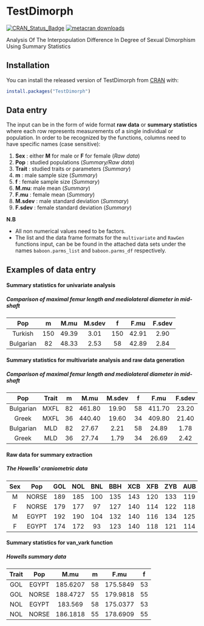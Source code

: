 # TestDimorph

<!-- badges: start -->
[![CRAN_Status_Badge](https://www.r-pkg.org/badges/version/TestDimorph)](https://cran.r-project.org/package=TestDimorph)
[![metacran downloads](https://cranlogs.r-pkg.org/badges/grand-total/TestDimorph)](https://cran.r-project.org/package=TestDimorph)
<!-- badges: end -->

Analysis Of The Interpopulation Difference In Degree of Sexual Dimorphism Using Summary Statistics

## Installation

You can install the released version of TestDimorph from [CRAN](https://CRAN.R-project.org) with:

``` r
install.packages("TestDimorph")
```

## Data entry

The input can be in the form of wide format **raw data** or **summary statistics** where each row represents measurements of a single individual or population. In order to be recognized by the functions, columns need to have specific names (case sensitive):


1. **Sex** : either **M** for male or **F** for female (*Raw data*)
2. **Pop** : studied populations (*Summary/Raw data*)
3. **Trait** : studied traits or parameters (*Summary*)
4. **m** : male sample size (*Summary*)
5. **f** : female sample size (*Summary*)
6. **M.mu**: male mean (*Summary*)
7. **F.mu** : female mean (*Summary*)
8. **M.sdev** : male standard deviation (*Summary*)
9. **F.sdev** : female standard deviation (*Summary*)

**N.B**

* All non numerical values need to be factors.
* The list and the data frame formats for the `multivariate` and `RawGen` functions input, can be be found in the attached data sets under the names `baboon.parms_list` and `baboon.parms_df` respectively.

## Examples of data entry

#### Summary statistics for univariate analysis

##### Comparison of maximal femur length and mediolateral diameter in mid-shaft


|    Pop    |  m  | M.mu  | M.sdev |  f  | F.mu  | F.sdev |
| :-------: | :-: | :---: | :----: | :-: | :---: | :----: |
|  Turkish  | 150 | 49.39 |  3.01  | 150 | 42.91 |  2.90  |
| Bulgarian | 82  | 48.33 |  2.53  | 58  | 42.89 |  2.84  |



#### Summary statistics for multivariate analysis and raw data generation

##### Comparison of maximal femur length and mediolateral diameter in mid-shaft


|    Pop    | Trait |  m  |  M.mu  | M.sdev |  f  |  F.mu  | F.sdev |
| :-------: | :---: | :-: | :----: | :----: | :-: | :----: | :----: |
| Bulgarian | MXFL  | 82  | 461.80 | 19.90  | 58  | 411.70 | 23.20  |
|   Greek   | MXFL  | 36  | 440.40 | 19.60  | 34  | 409.80 | 21.40  |
| Bulgarian |  MLD  | 82  | 27.67  |  2.21  | 58  | 24.89  |  1.78  |
|   Greek   |  MLD  | 36  | 27.74  |  1.79  | 34  | 26.69  |  2.42  |



#### Raw data for summary extraction

##### The Howells' craniometric data

| Sex |  Pop  | GOL | NOL | BNL | BBH | XCB | XFB | ZYB | AUB |
| :-: | :---: | :-: | :-: | :-: | :-: | :-: | :-: | :-: | :-: |
|  M  | NORSE | 189 | 185 | 100 | 135 | 143 | 120 | 133 | 119 |
|  F  | NORSE | 179 | 177 | 97  | 127 | 140 | 114 | 122 | 118 |
|  M  | EGYPT | 192 | 190 | 104 | 132 | 140 | 116 | 134 | 125 |
|  F  | EGYPT | 174 | 172 | 93  | 123 | 140 | 118 | 121 | 114 |


#### Summary statistics for van_vark function

##### Howells summary data

| Trait |  Pop  |   M.mu   |  m |   F.mu   |  f |
|:-----:|:-----:|:--------:|:--:|:--------:|:--:|
|  GOL  | EGYPT | 185.6207 | 58 | 175.5849 | 53 |
|  GOL  | NORSE | 188.4727 | 55 | 179.9818 | 55 |
|  NOL  | EGYPT |  183.569 | 58 | 175.0377 | 53 |
|  NOL  | NORSE | 186.1818 | 55 | 178.6909 | 55 |
